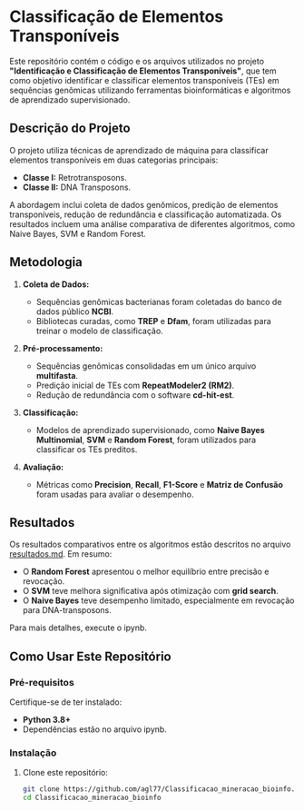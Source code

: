 # Classificação de Elementos Transponíveis  

Este repositório contém o código e os arquivos utilizados no projeto **"Identificação e Classificação de Elementos Transponíveis"**, que tem como objetivo identificar e classificar elementos transponíveis (TEs) em sequências genômicas utilizando ferramentas bioinformáticas e algoritmos de aprendizado supervisionado.

## **Descrição do Projeto**  
O projeto utiliza técnicas de aprendizado de máquina para classificar elementos transponíveis em duas categorias principais:  
- **Classe I:** Retrotransposons.  
- **Classe II:** DNA Transposons.  

A abordagem inclui coleta de dados genômicos, predição de elementos transponíveis, redução de redundância e classificação automatizada. Os resultados incluem uma análise comparativa de diferentes algoritmos, como Naive Bayes, SVM e Random Forest.  

## **Metodologia**  
1. **Coleta de Dados:**  
   - Sequências genômicas bacterianas foram coletadas do banco de dados público **NCBI**.  
   - Bibliotecas curadas, como **TREP** e **Dfam**, foram utilizadas para treinar o modelo de classificação.  

2. **Pré-processamento:**  
   - Sequências genômicas consolidadas em um único arquivo **multifasta**.  
   - Predição inicial de TEs com **RepeatModeler2 (RM2)**.  
   - Redução de redundância com o software **cd-hit-est**.  

3. **Classificação:**  
   - Modelos de aprendizado supervisionado, como **Naive Bayes Multinomial**, **SVM** e **Random Forest**, foram utilizados para classificar os TEs preditos.  

4. **Avaliação:**  
   - Métricas como **Precision**, **Recall**, **F1-Score** e **Matriz de Confusão** foram usadas para avaliar o desempenho.  

## **Resultados**  
Os resultados comparativos entre os algoritmos estão descritos no arquivo [resultados.md](resultados.md). Em resumo:  
- O **Random Forest** apresentou o melhor equilíbrio entre precisão e revocação.  
- O **SVM** teve melhora significativa após otimização com **grid search**.  
- O **Naive Bayes** teve desempenho limitado, especialmente em revocação para DNA-transposons.  

Para mais detalhes, execute o ipynb.

## **Como Usar Este Repositório**  

### **Pré-requisitos**  
Certifique-se de ter instalado:  
- **Python 3.8+**  
- Dependências estão no arquivo ipynb.  

### **Instalação**  
1. Clone este repositório:  
   ```bash
   git clone https://github.com/agl77/Classificacao_mineracao_bioinfo.git
   cd Classificacao_mineracao_bioinfo

